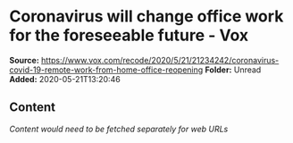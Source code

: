 # Coronavirus will change office work for the foreseeable future - Vox

**Source:** https://www.vox.com/recode/2020/5/21/21234242/coronavirus-covid-19-remote-work-from-home-office-reopening
**Folder:** Unread
**Added:** 2020-05-21T13:20:46




## Content
*Content would need to be fetched separately for web URLs*
